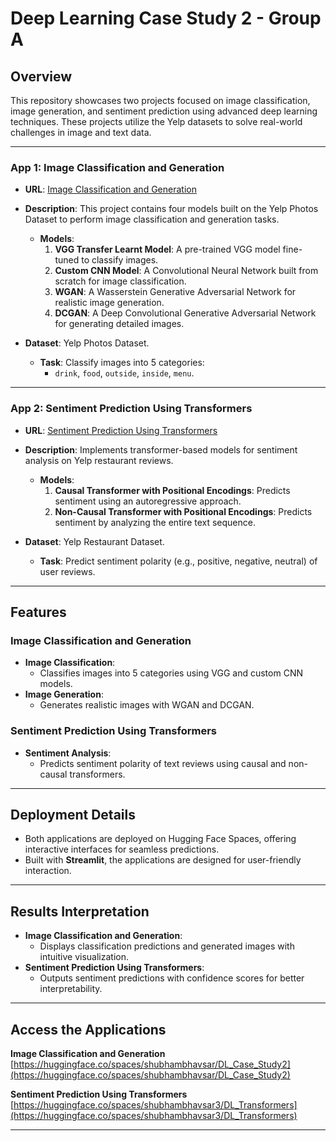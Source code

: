 
# Deep Learning Case Study 2 - Group A

## Overview

This repository showcases two projects focused on image classification, image generation, and sentiment prediction using advanced deep learning techniques. These projects utilize the Yelp datasets to solve real-world challenges in image and text data.

---

### **App 1: Image Classification and Generation**

- **URL**: [Image Classification and Generation](https://huggingface.co/spaces/shubhambhavsar/DL_Case_Study2)  
- **Description**: This project contains four models built on the Yelp Photos Dataset to perform image classification and generation tasks.  
  - **Models**:
    1. **VGG Transfer Learnt Model**: A pre-trained VGG model fine-tuned to classify images.
    2. **Custom CNN Model**: A Convolutional Neural Network built from scratch for image classification.
    3. **WGAN**: A Wasserstein Generative Adversarial Network for realistic image generation.
    4. **DCGAN**: A Deep Convolutional Generative Adversarial Network for generating detailed images.  

- **Dataset**: Yelp Photos Dataset.  
  - **Task**: Classify images into 5 categories: 
    - `drink`, `food`, `outside`, `inside`, `menu`.  

---

### **App 2: Sentiment Prediction Using Transformers**

- **URL**: [Sentiment Prediction Using Transformers](https://huggingface.co/spaces/shubhambhavsar3/DL_Transformers)  
- **Description**: Implements transformer-based models for sentiment analysis on Yelp restaurant reviews.  
  - **Models**:
    1. **Causal Transformer with Positional Encodings**: Predicts sentiment using an autoregressive approach.
    2. **Non-Causal Transformer with Positional Encodings**: Predicts sentiment by analyzing the entire text sequence.  

- **Dataset**: Yelp Restaurant Dataset.  
  - **Task**: Predict sentiment polarity (e.g., positive, negative, neutral) of user reviews.  

---

## Features

### **Image Classification and Generation**
- **Image Classification**:
  - Classifies images into 5 categories using VGG and custom CNN models.
- **Image Generation**:
  - Generates realistic images with WGAN and DCGAN.

### **Sentiment Prediction Using Transformers**
- **Sentiment Analysis**:
  - Predicts sentiment polarity of text reviews using causal and non-causal transformers.

---

## Deployment Details

- Both applications are deployed on Hugging Face Spaces, offering interactive interfaces for seamless predictions.
- Built with **Streamlit**, the applications are designed for user-friendly interaction.

---

## Results Interpretation

- **Image Classification and Generation**:  
  - Displays classification predictions and generated images with intuitive visualization.  
- **Sentiment Prediction Using Transformers**:  
  - Outputs sentiment predictions with confidence scores for better interpretability.  

---

## Access the Applications

**Image Classification and Generation**  
[https://huggingface.co/spaces/shubhambhavsar/DL_Case_Study2](https://huggingface.co/spaces/shubhambhavsar/DL_Case_Study2)  

**Sentiment Prediction Using Transformers**  
[https://huggingface.co/spaces/shubhambhavsar3/DL_Transformers](https://huggingface.co/spaces/shubhambhavsar3/DL_Transformers)  

---